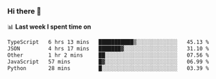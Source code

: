 ### Hi there 👋

<!--
**DBvc/DBvc** is a ✨ _special_ ✨ repository because its `README.md` (this file) appears on your GitHub profile.

Here are some ideas to get you started:

- 🔭 I’m currently working on ...
- 🌱 I’m currently learning ...
- 👯 I’m looking to collaborate on ...
- 🤔 I’m looking for help with ...
- 💬 Ask me about ...
- 📫 How to reach me: ...
- 😄 Pronouns: ...
- ⚡ Fun fact: ...
-->

📊 **Last week I spent time on**
<!--START_SECTION:waka-->

```txt
TypeScript   6 hrs 13 mins   ███████████▒░░░░░░░░░░░░░   45.13 %
JSON         4 hrs 17 mins   ███████▓░░░░░░░░░░░░░░░░░   31.10 %
Other        1 hr 2 mins     ██░░░░░░░░░░░░░░░░░░░░░░░   07.56 %
JavaScript   57 mins         █▓░░░░░░░░░░░░░░░░░░░░░░░   06.99 %
Python       28 mins         █░░░░░░░░░░░░░░░░░░░░░░░░   03.39 %
```

<!--END_SECTION:waka-->
